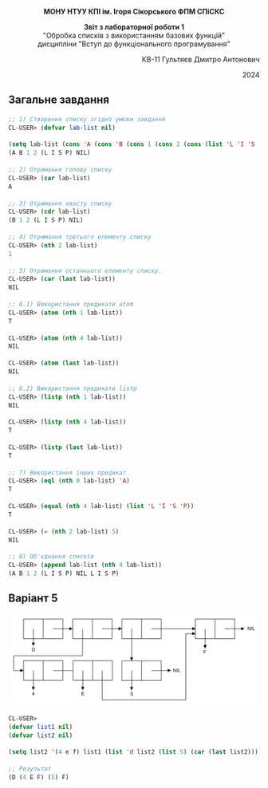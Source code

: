 <p align="center"><b>МОНУ НТУУ КПІ ім. Ігоря Сікорського ФПМ СПіСКС</b></p>
<p align="center">
<b>Звіт з лабораторної роботи 1</b><br/>
"Обробка списків з використанням базових функцій"<br/>
дисципліни "Вступ до функціонального програмування"
</p>

<p align="right">КВ-11 Гультяєв Дмитро Антонович<p>
<p align="right">2024<p>
  
## Загальне завдання
```lisp
;; 1) Створення списку згідно умови завдання
CL-USER> (defvar lab-list nil)

(setq lab-list (cons 'A (cons 'B (cons 1 (cons 2 (cons (list 'L 'I 'S 'P) (list nil)))))))
(A B 1 2 (L I S P) NIL)

;; 2) Отримання голову списку
CL-USER> (car lab-list)
A

;; 3) Отримання хвосту списку
CL-USER> (cdr lab-list)
(B 1 2 (L I S P) NIL)

;; 4) Отримання третього елементу списку
CL-USER> (nth 2 lab-list)
1

;; 5) Отримання останнього елементу списку.
CL-USER> (car (last lab-list))
NIL

;; 6.1) Використання предикати atom
CL-USER> (atom (nth 1 lab-list))
T

CL-USER> (atom (nth 4 lab-list))
NIL

CL-USER> (atom (last lab-list))
NIL

;; 6.2) Використання предикати listp
CL-USER> (listp (nth 1 lab-list))
NIL

CL-USER> (listp (nth 4 lab-list))
T

CL-USER> (listp (last lab-list))
T

;; 7) Використання інших предикат
CL-USER> (eql (nth 0 lab-list) 'A)
T

CL-USER> (equal (nth 4 lab-list) (list 'L 'I 'S 'P))
T

CL-USER> (= (nth 2 lab-list) 5)
NIL

;; 8) Об'єднання списків
CL-USER> (append lab-list (nth 4 lab-list))
(A B 1 2 (L I S P) NIL L I S P)
```
## Варіант 5
<p align="center">
<img src="task2-var5.jpg">
</p>

```lisp
CL-USER>
(defvar list1 nil)
(defvar list2 nil)

(setq list2 '(4 e f) list1 (list 'd list2 (list 5) (car (last list2))))

;; Результат
(D (4 E F) (5) F)
```
